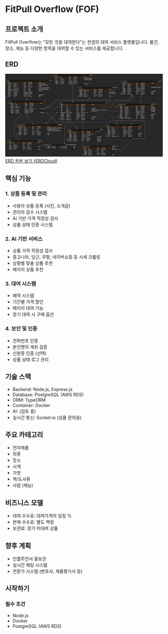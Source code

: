 # FitPull Overflow (FOF)

## 프로젝트 소개

FitPull Overflow는 "모든 것을 대여한다"는 컨셉의 대여 서비스 플랫폼입니다. 물건, 장소, 재능 등 다양한 항목을 대여할 수 있는 서비스를 제공합니다.

## ERD

![FOF ERD 전체](./docs/erd/FOFERD.png)
[ERD 원본 보기 (ERDCloud)](https://www.erdcloud.com/d/waj7NZ2NAPBamqBPM)

## 핵심 기능

### 1. 상품 등록 및 관리

-   사용자 상품 등록 (사진, 소개글)
-   관리자 검수 시스템
-   AI 기반 가격 적정성 검사
-   상품 상태 인증 시스템

### 2. AI 기반 서비스

-   상품 가격 적정성 검사
-   중고나라, 당근, 쿠팡, 네이버쇼핑 등 시세 크롤링
-   상황별 맞춤 상품 추천
-   패키지 상품 추천

### 3. 대여 시스템

-   예약 시스템
-   기간별 가격 할인
-   패키지 대여 기능
-   장기 대여 시 구매 옵션

### 4. 보안 및 인증

-   전화번호 인증
-   본인명의 계좌 검증
-   신분증 인증 (선택)
-   상품 상태 로그 관리

## 기술 스택

-   Backend: Node.js, Express.js
-   Database: PostgreSQL (AWS RDS)
-   ORM: TypeORM
-   Container: Docker
-   AI: (검토 중)
-   실시간 통신: Socket.io (상품 문의용)

## 주요 카테고리

-   전자제품
-   의류
-   장소
-   시계
-   가방
-   책/도서류
-   사람 (재능)

## 비즈니스 모델

-   대여 수수료: 대여가격의 일정 %
-   판매 수수료: 별도 책정
-   보관료: 장기 미대여 상품

## 향후 계획

-   인플루언서 홍보관
-   실시간 채팅 시스템
-   전문가 시스템 (변호사, 제품평가사 등)

## 시작하기

### 필수 조건

-   Node.js
-   Docker
-   PostgreSQL (AWS RDS)
